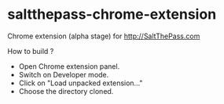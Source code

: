 saltthepass-chrome-extension
============================

Chrome extension (alpha stage) for http://SaltThePass.com

How to build ?
* Open Chrome extension panel.
* Switch on Developer mode.
* Click on "Load unpacked extension..."
* Choose the directory cloned.
